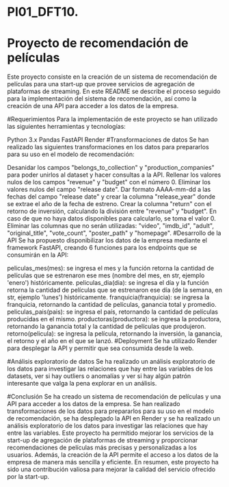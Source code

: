 # PI01_DFT10.

# Proyecto de recomendación de películas
Este proyecto consiste en la creación de un sistema de recomendación de películas para una start-up que provee servicios de agregación de plataformas de streaming. En este README se describe el proceso seguido para la implementación del sistema de recomendación, así como la creación de una API para acceder a los datos de la empresa.

#Requerimientos
Para la implementación de este proyecto se han utilizado las siguientes herramientas y tecnologías:

Python 3.x
Pandas
FastAPI
Render
#Transformaciones de datos
Se han realizado las siguientes transformaciones en los datos para prepararlos para su uso en el modelo de recomendación:

Desanidar los campos "belongs_to_collection" y "production_companies" para poder unirlos al dataset y hacer consultas a la API.
Rellenar los valores nulos de los campos "revenue" y "budget" con el número 0.
Eliminar los valores nulos del campo "release date".
Dar formato AAAA-mm-dd a las fechas del campo "release date" y crear la columna "release_year" donde se extrae el año de la fecha de estreno.
Crear la columna "return" con el retorno de inversión, calculando la división entre "revenue" y "budget". En caso de que no haya datos disponibles para calcularlo, se toma el valor 0.
Eliminar las columnas que no serán utilizadas: "video", "imdb_id", "adult", "original_title", "vote_count", "poster_path" y "homepage".
#Desarrollo de la API
Se ha propuesto disponibilizar los datos de la empresa mediante el framework FastAPI, creando 6 funciones para los endpoints que se consumirán en la API:

peliculas_mes(mes): se ingresa el mes y la función retorna la cantidad de películas que se estrenaron ese mes (nombre del mes, en str, ejemplo 'enero') históricamente.
peliculas_dia(dia): se ingresa el día y la función retorna la cantidad de películas que se estrenaron ese día (de la semana, en str, ejemplo 'lunes') históricamente.
franquicia(franquicia): se ingresa la franquicia, retornando la cantidad de películas, ganancia total y promedio.
peliculas_pais(pais): se ingresa el país, retornando la cantidad de películas producidas en el mismo.
productoras(productora): se ingresa la productora, retornando la ganancia total y la cantidad de películas que produjeron.
retorno(pelicula): se ingresa la película, retornando la inversión, la ganancia, el retorno y el año en el que se lanzó.
#Deployment
Se ha utilizado Render para desplegar la API y permitir que sea consumida desde la web.

#Análisis exploratorio de datos
Se ha realizado un análisis exploratorio de los datos para investigar las relaciones que hay entre las variables de los datasets, ver si hay outliers o anomalías y ver si hay algún patrón interesante que valga la pena explorar en un análisis.

#Conclusión
Se ha creado un sistema de recomendación de películas y una API para acceder a los datos de la empresa. Se han realizado transformaciones de los datos para prepararlos para su uso en el modelo de recomendación, se ha desplegado la API en Render y se ha realizado un análisis exploratorio de los datos para investigar las relaciones que hay entre las variables. Este proyecto ha permitido mejorar los servicios de la start-up de agregación de plataformas de streaming y proporcionar recomendaciones de películas más precisas y personalizadas a los usuarios. Además, la creación de la API permite el acceso a los datos de la empresa de manera más sencilla y eficiente. En resumen, este proyecto ha sido una contribución valiosa para mejorar la calidad del servicio ofrecido por la start-up.
